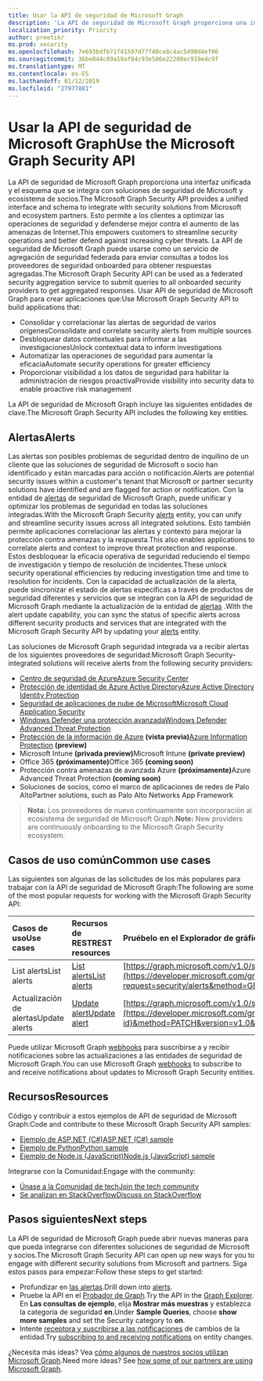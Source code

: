 ```yaml
---
title: Usar la API de seguridad de Microsoft Graph
description: 'La API de seguridad de Microsoft Graph proporciona una interfaz unificada y el esquema que se integra con soluciones de seguridad de Microsoft y ecosistema de socios. Esto permite a los clientes a optimizar las operaciones de seguridad y defenderse mejor contra el aumento de las amenazas de Internet. La API de seguridad de Microsoft Graph puede usarse como un servicio de agregación de seguridad federada para enviar consultas a todos los proveedores de seguridad onboarded para obtener respuestas agregadas. Usar API de seguridad de Microsoft Graph para crear aplicaciones que:'
localization_priority: Priority
author: preetikr
ms.prod: security
ms.openlocfilehash: 7e693bdfb71f41597d77f40ce8c4ac5490d4ef06
ms.sourcegitcommit: 36be044c89a19af84c93e586e22200ec919e4c9f
ms.translationtype: MT
ms.contentlocale: es-ES
ms.lasthandoff: 01/12/2019
ms.locfileid: "27977881"
---
```

# <a name="use-the-microsoft-graph-security-api"></a><span data-ttu-id="98530-106">Usar la API de seguridad de Microsoft Graph</span><span class="sxs-lookup"><span data-stu-id="98530-106">Use the Microsoft Graph Security API</span></span>

<span data-ttu-id="98530-107">La API de seguridad de Microsoft Graph proporciona una interfaz unificada y el esquema que se integra con soluciones de seguridad de Microsoft y ecosistema de socios.</span><span class="sxs-lookup"><span data-stu-id="98530-107">The Microsoft Graph Security API provides a unified interface and schema to integrate with security solutions from Microsoft and ecosystem partners.</span></span> <span data-ttu-id="98530-108">Esto permite a los clientes a optimizar las operaciones de seguridad y defenderse mejor contra el aumento de las amenazas de Internet.</span><span class="sxs-lookup"><span data-stu-id="98530-108">This empowers customers to streamline security operations and better defend against increasing cyber threats.</span></span> <span data-ttu-id="98530-109">La API de seguridad de Microsoft Graph puede usarse como un servicio de agregación de seguridad federada para enviar consultas a todos los proveedores de seguridad onboarded para obtener respuestas agregadas.</span><span class="sxs-lookup"><span data-stu-id="98530-109">The Microsoft Graph Security API can be used as a federated security aggregation service to submit queries to all onboarded security providers to get aggregated responses.</span></span> <span data-ttu-id="98530-110">Usar API de seguridad de Microsoft Graph para crear aplicaciones que:</span><span class="sxs-lookup"><span data-stu-id="98530-110">Use Microsoft Graph Security API to build applications that:</span></span>

- <span data-ttu-id="98530-111">Consolidar y correlacionar las alertas de seguridad de varios orígenes</span><span class="sxs-lookup"><span data-stu-id="98530-111">Consolidate and correlate security alerts from multiple sources</span></span>
- <span data-ttu-id="98530-112">Desbloquear datos contextuales para informar a las investigaciones</span><span class="sxs-lookup"><span data-stu-id="98530-112">Unlock contextual data to inform investigations</span></span>
- <span data-ttu-id="98530-113">Automatizar las operaciones de seguridad para aumentar la eficacia</span><span class="sxs-lookup"><span data-stu-id="98530-113">Automate security operations for greater efficiency</span></span>
- <span data-ttu-id="98530-114">Proporcionar visibilidad a los datos de seguridad para habilitar la administración de riesgos proactiva</span><span class="sxs-lookup"><span data-stu-id="98530-114">Provide visibility into security data to enable proactive risk management</span></span>

<span data-ttu-id="98530-115">La API de seguridad de Microsoft Graph incluye las siguientes entidades de clave.</span><span class="sxs-lookup"><span data-stu-id="98530-115">The Microsoft Graph Security API includes the following key entities.</span></span>

## <a name="alerts"></a><span data-ttu-id="98530-116">Alertas</span><span class="sxs-lookup"><span data-stu-id="98530-116">Alerts</span></span>

<span data-ttu-id="98530-117">Las alertas son posibles problemas de seguridad dentro de inquilino de un cliente que las soluciones de seguridad de Microsoft o socio han identificado y están marcadas para acción o notificación.</span><span class="sxs-lookup"><span data-stu-id="98530-117">Alerts are potential security issues within a customer's tenant that Microsoft or partner security solutions have identified and are flagged for action or notification.</span></span> <span data-ttu-id="98530-118">Con la entidad de [alertas](alert.md) de seguridad de Microsoft Graph, puede unificar y optimizar los problemas de seguridad en todas las soluciones integradas.</span><span class="sxs-lookup"><span data-stu-id="98530-118">With the Microsoft Graph Security [alerts](alert.md) entity, you can unify and streamline security  issues across all integrated solutions.</span></span> <span data-ttu-id="98530-119">Esto también permite aplicaciones correlacionar las alertas y contexto para mejorar la protección contra amenazas y la respuesta.</span><span class="sxs-lookup"><span data-stu-id="98530-119">This also enables applications to correlate alerts and context to improve threat protection and response.</span></span> <span data-ttu-id="98530-120">Estos desbloquear la eficacia operativa de seguridad reduciendo el tiempo de investigación y tiempo de resolución de incidentes.</span><span class="sxs-lookup"><span data-stu-id="98530-120">These unlock security operational efficiencies by reducing investigation time and time to resolution for incidents.</span></span> <span data-ttu-id="98530-121">Con la capacidad de actualización de la alerta, puede sincronizar el estado de alertas específicas a través de productos de seguridad diferentes y servicios que se integran con la API de seguridad de Microsoft Graph mediante la actualización de la entidad de [alertas](alert.md) .</span><span class="sxs-lookup"><span data-stu-id="98530-121">With the alert update capability, you can sync the status of specific alerts across different security products and services that are integrated with the Microsoft Graph Security API by updating your [alerts](alert.md) entity.</span></span>

<span data-ttu-id="98530-122">Las soluciones de Microsoft Graph seguridad integrada va a recibir alertas de los siguientes proveedores de seguridad:</span><span class="sxs-lookup"><span data-stu-id="98530-122">Microsoft Graph Security-integrated solutions will receive alerts from the following security providers:</span></span>

- [<span data-ttu-id="98530-123">Centro de seguridad de Azure</span><span class="sxs-lookup"><span data-stu-id="98530-123">Azure Security Center</span></span>](https://docs.microsoft.com/azure/security-center/security-center-alerts-type)
- [<span data-ttu-id="98530-124">Protección de identidad de Azure Active Directory</span><span class="sxs-lookup"><span data-stu-id="98530-124">Azure Active Directory Identity Protection</span></span>](https://docs.microsoft.com/azure/active-directory/identity-protection/playbook)
- [<span data-ttu-id="98530-125">Seguridad de aplicaciones de nube de Microsoft</span><span class="sxs-lookup"><span data-stu-id="98530-125">Microsoft Cloud Application Security</span></span>](https://docs.microsoft.com/cloud-app-security/monitor-alerts )
- [<span data-ttu-id="98530-126">Windows Defender una protección avanzada</span><span class="sxs-lookup"><span data-stu-id="98530-126">Windows Defender Advanced Threat Protection</span></span>](https://docs.microsoft.com/windows/security/threat-protection/windows-defender-atp/attack-simulations-windows-defender-advanced-threat-protection)
- <span data-ttu-id="98530-127">[Protección de la información de Azure](https://docs.microsoft.com/azure/information-protection/faqs#i-see-azure-information-protection-is-listed-as-a-security-provider-for-microsoft-graph-securityhow-does-this-work-and-what-alerts-will-i-receive) **(vista previa)**</span><span class="sxs-lookup"><span data-stu-id="98530-127">[Azure Information Protection](https://docs.microsoft.com/azure/information-protection/faqs#i-see-azure-information-protection-is-listed-as-a-security-provider-for-microsoft-graph-securityhow-does-this-work-and-what-alerts-will-i-receive) **(preview)**</span></span>
- <span data-ttu-id="98530-128">Microsoft Intune **(privada preview)**</span><span class="sxs-lookup"><span data-stu-id="98530-128">Microsoft Intune **(private preview)**</span></span>
- <span data-ttu-id="98530-129">Office 365 **(próximamente)**</span><span class="sxs-lookup"><span data-stu-id="98530-129">Office 365 **(coming soon)**</span></span>
- <span data-ttu-id="98530-130">Protección contra amenazas de avanzada Azure **(próximamente)**</span><span class="sxs-lookup"><span data-stu-id="98530-130">Azure Advanced Threat Protection **(coming soon)**</span></span>
- <span data-ttu-id="98530-131">Soluciones de socios, como el marco de aplicaciones de redes de Palo Alto</span><span class="sxs-lookup"><span data-stu-id="98530-131">Partner solutions, such as Palo Alto Networks App Framework</span></span>

> <span data-ttu-id="98530-132">**Nota:** Los proveedores de nuevo continuamente son incorporación al ecosistema de seguridad de Microsoft Graph.</span><span class="sxs-lookup"><span data-stu-id="98530-132">**Note:** New providers are continuously onboarding to the Microsoft Graph Security ecosystem.</span></span>

## <a name="common-use-cases"></a><span data-ttu-id="98530-133">Casos de uso común</span><span class="sxs-lookup"><span data-stu-id="98530-133">Common use cases</span></span>

<span data-ttu-id="98530-134">Las siguientes son algunas de las solicitudes de los más populares para trabajar con la API de seguridad de Microsoft Graph:</span><span class="sxs-lookup"><span data-stu-id="98530-134">The following are some of the most popular requests for working with the Microsoft Graph Security API:</span></span>

| <span data-ttu-id="98530-135">**Casos de uso**</span><span class="sxs-lookup"><span data-stu-id="98530-135">**Use cases**</span></span>   | <span data-ttu-id="98530-136">**Recursos de REST**</span><span class="sxs-lookup"><span data-stu-id="98530-136">**REST resources**</span></span> | <span data-ttu-id="98530-137">**Pruébelo en el Explorador de gráfico**</span><span class="sxs-lookup"><span data-stu-id="98530-137">**Try it in Graph Explorer**</span></span> |
|:---------------|:--------|:----------|
| <span data-ttu-id="98530-138">List alerts</span><span class="sxs-lookup"><span data-stu-id="98530-138">List alerts</span></span> | [<span data-ttu-id="98530-139">List alerts</span><span class="sxs-lookup"><span data-stu-id="98530-139">List alerts</span></span>](../api/alert-list.md) | [https://graph.microsoft.com/v1.0/security/alerts](https://developer.microsoft.com/graph/graph-explorer?request=security/alerts&method=GET&version=v1.0&GraphUrl=https://graph.microsoft.com) |
| <span data-ttu-id="98530-140">Actualización de alertas</span><span class="sxs-lookup"><span data-stu-id="98530-140">Update alerts</span></span> | [<span data-ttu-id="98530-141">Update alert</span><span class="sxs-lookup"><span data-stu-id="98530-141">Update alert</span></span>](../api/alert-update.md) | [https://graph.microsoft.com/v1.0/security/alerts/{alert-id}](https://developer.microsoft.com/graph/graph-explorer?request=security/alerts/{alert-id}&method=PATCH&version=v1.0&GraphUrl=https://graph.microsoft.com) |

<span data-ttu-id="98530-142">Puede utilizar Microsoft Graph [webhooks](/graph/webhooks) para suscribirse a y recibir notificaciones sobre las actualizaciones a las entidades de seguridad de Microsoft Graph.</span><span class="sxs-lookup"><span data-stu-id="98530-142">You can use Microsoft Graph [webhooks](/graph/webhooks) to subscribe to and receive notifications about updates to Microsoft Graph Security entities.</span></span>

## <a name="resources"></a><span data-ttu-id="98530-143">Recursos</span><span class="sxs-lookup"><span data-stu-id="98530-143">Resources</span></span>

<span data-ttu-id="98530-144">Código y contribuir a estos ejemplos de API de seguridad de Microsoft Graph:</span><span class="sxs-lookup"><span data-stu-id="98530-144">Code and contribute to these Microsoft Graph Security API samples:</span></span>

- [<span data-ttu-id="98530-145">Ejemplo de ASP.NET (C#)</span><span class="sxs-lookup"><span data-stu-id="98530-145">ASP.NET (C#) sample</span></span>](https://github.com/microsoftgraph/aspnet-security-api-sample)
- [<span data-ttu-id="98530-146">Ejemplo de Python</span><span class="sxs-lookup"><span data-stu-id="98530-146">Python sample</span></span>](https://github.com/microsoftgraph/python-security-rest-sample)
- [<span data-ttu-id="98530-147">Ejemplo de Node.js (JavaScript)</span><span class="sxs-lookup"><span data-stu-id="98530-147">Node.js (JavaScript) sample</span></span>](https://github.com/microsoftgraph/nodejs-security-sample)

<span data-ttu-id="98530-148">Integrarse con la Comunidad:</span><span class="sxs-lookup"><span data-stu-id="98530-148">Engage with the community:</span></span>

- [<span data-ttu-id="98530-149">Únase a la Comunidad de tech</span><span class="sxs-lookup"><span data-stu-id="98530-149">Join the tech community</span></span>](https://aka.ms/graphsecuritycommunity)
- [<span data-ttu-id="98530-150">Se analizan en StackOverflow</span><span class="sxs-lookup"><span data-stu-id="98530-150">Discuss on StackOverflow</span></span>](https://stackoverflow.com/questions/tagged/microsoft-graph-security)

## <a name="next-steps"></a><span data-ttu-id="98530-151">Pasos siguientes</span><span class="sxs-lookup"><span data-stu-id="98530-151">Next steps</span></span>

<span data-ttu-id="98530-152">La API de seguridad de Microsoft Graph puede abrir nuevas maneras para que pueda integrarse con diferentes soluciones de seguridad de Microsoft y socios.</span><span class="sxs-lookup"><span data-stu-id="98530-152">The Microsoft Graph Security API can open up new ways for you to engage with different security solutions from Microsoft and partners.</span></span> <span data-ttu-id="98530-153">Siga estos pasos para empezar:</span><span class="sxs-lookup"><span data-stu-id="98530-153">Follow these steps to get started:</span></span>

- <span data-ttu-id="98530-154">Profundizar en [las alertas](alert.md).</span><span class="sxs-lookup"><span data-stu-id="98530-154">Drill down into [alerts](alert.md).</span></span>
- <span data-ttu-id="98530-155">Pruebe la API en el [Probador de Graph](https://developer.microsoft.com/graph/graph-explorer).</span><span class="sxs-lookup"><span data-stu-id="98530-155">Try the API in the [Graph Explorer](https://developer.microsoft.com/graph/graph-explorer).</span></span> <span data-ttu-id="98530-156">En **Las consultas de ejemplo**, elija **Mostrar más muestras** y establezca la categoría de seguridad **en**.</span><span class="sxs-lookup"><span data-stu-id="98530-156">Under **Sample Queries**, choose **show more samples** and set the Security category to **on**.</span></span>
- <span data-ttu-id="98530-157">Intente [receptora y suscribirse a las notificaciones](/graph/webhooks) de cambios de la entidad.</span><span class="sxs-lookup"><span data-stu-id="98530-157">Try [subscribing to and receiving notifications](/graph/webhooks) on entity changes.</span></span>

<span data-ttu-id="98530-p106">¿Necesita más ideas? Vea [cómo algunos de nuestros socios utilizan Microsoft Graph](https://developer.microsoft.com/graph/graph/examples#partners).</span><span class="sxs-lookup"><span data-stu-id="98530-p106">Need more ideas? See [how some of our partners are using Microsoft Graph](https://developer.microsoft.com/graph/graph/examples#partners).</span></span>
